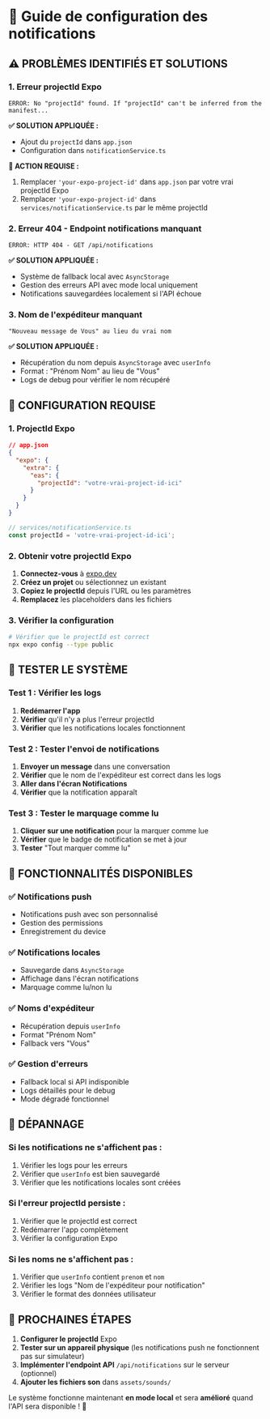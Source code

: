 # 🔔 Guide de configuration des notifications

## ⚠️ **PROBLÈMES IDENTIFIÉS ET SOLUTIONS**

### **1. Erreur projectId Expo**
```
ERROR: No "projectId" found. If "projectId" can't be inferred from the manifest...
```

**✅ SOLUTION APPLIQUÉE :**
- Ajout du `projectId` dans `app.json`
- Configuration dans `notificationService.ts`

**🔧 ACTION REQUISE :**
1. Remplacer `'your-expo-project-id'` dans `app.json` par votre vrai projectId Expo
2. Remplacer `'your-expo-project-id'` dans `services/notificationService.ts` par le même projectId

### **2. Erreur 404 - Endpoint notifications manquant**
```
ERROR: HTTP 404 - GET /api/notifications
```

**✅ SOLUTION APPLIQUÉE :**
- Système de fallback local avec `AsyncStorage`
- Gestion des erreurs API avec mode local uniquement
- Notifications sauvegardées localement si l'API échoue

### **3. Nom de l'expéditeur manquant**
```
"Nouveau message de Vous" au lieu du vrai nom
```

**✅ SOLUTION APPLIQUÉE :**
- Récupération du nom depuis `AsyncStorage` avec `userInfo`
- Format : "Prénom Nom" au lieu de "Vous"
- Logs de debug pour vérifier le nom récupéré

## 🚀 **CONFIGURATION REQUISE**

### **1. ProjectId Expo**
```json
// app.json
{
  "expo": {
    "extra": {
      "eas": {
        "projectId": "votre-vrai-project-id-ici"
      }
    }
  }
}
```

```typescript
// services/notificationService.ts
const projectId = 'votre-vrai-project-id-ici';
```

### **2. Obtenir votre projectId Expo**
1. **Connectez-vous** à [expo.dev](https://expo.dev)
2. **Créez un projet** ou sélectionnez un existant
3. **Copiez le projectId** depuis l'URL ou les paramètres
4. **Remplacez** les placeholders dans les fichiers

### **3. Vérifier la configuration**
```bash
# Vérifier que le projectId est correct
npx expo config --type public
```

## 🧪 **TESTER LE SYSTÈME**

### **Test 1 : Vérifier les logs**
1. **Redémarrer l'app**
2. **Vérifier** qu'il n'y a plus l'erreur projectId
3. **Vérifier** que les notifications locales fonctionnent

### **Test 2 : Tester l'envoi de notifications**
1. **Envoyer un message** dans une conversation
2. **Vérifier** que le nom de l'expéditeur est correct dans les logs
3. **Aller dans l'écran Notifications**
4. **Vérifier** que la notification apparaît

### **Test 3 : Tester le marquage comme lu**
1. **Cliquer sur une notification** pour la marquer comme lue
2. **Vérifier** que le badge de notification se met à jour
3. **Tester** "Tout marquer comme lu"

## 📱 **FONCTIONNALITÉS DISPONIBLES**

### **✅ Notifications push**
- Notifications push avec son personnalisé
- Gestion des permissions
- Enregistrement du device

### **✅ Notifications locales**
- Sauvegarde dans `AsyncStorage`
- Affichage dans l'écran notifications
- Marquage comme lu/non lu

### **✅ Noms d'expéditeur**
- Récupération depuis `userInfo`
- Format "Prénom Nom"
- Fallback vers "Vous"

### **✅ Gestion d'erreurs**
- Fallback local si API indisponible
- Logs détaillés pour le debug
- Mode dégradé fonctionnel

## 🔧 **DÉPANNAGE**

### **Si les notifications ne s'affichent pas :**
1. Vérifier les logs pour les erreurs
2. Vérifier que `userInfo` est bien sauvegardé
3. Vérifier que les notifications locales sont créées

### **Si l'erreur projectId persiste :**
1. Vérifier que le projectId est correct
2. Redémarrer l'app complètement
3. Vérifier la configuration Expo

### **Si les noms ne s'affichent pas :**
1. Vérifier que `userInfo` contient `prenom` et `nom`
2. Vérifier les logs "Nom de l'expéditeur pour notification"
3. Vérifier le format des données utilisateur

## 🎯 **PROCHAINES ÉTAPES**

1. **Configurer le projectId** Expo
2. **Tester sur un appareil physique** (les notifications push ne fonctionnent pas sur simulateur)
3. **Implémenter l'endpoint API** `/api/notifications` sur le serveur (optionnel)
4. **Ajouter les fichiers son** dans `assets/sounds/`

Le système fonctionne maintenant **en mode local** et sera **amélioré** quand l'API sera disponible ! 🎉
